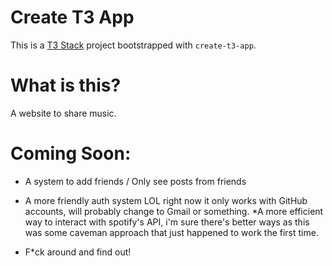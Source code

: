 # Create T3 App

This is a [T3 Stack](https://create.t3.gg/) project bootstrapped with `create-t3-app`.

# What is this?

A website to share music.


# Coming Soon:

* A system to add friends / Only see posts from friends
* A more friendly auth system LOL right now it only works with GitHub accounts, will probably change to Gmail or something.
*A more efficient way to interact with spotify's API, i'm sure there's better ways as this was some caveman approach that just happened to work the first time. 

*  F*ck around and find out!